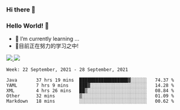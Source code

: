 ### Hi there 👋
### Hello World! 🙌

- 🌱 I’m currently learning ...
- 📖目前正在努力的学习之中!

<a href="https://github.com/anuraghazra/github-readme-stats">
  <img src="https://github-readme-stats.vercel.app/api?username=keyboardWithDream&show_icons=true&repo=github-readme-stats" />
</a>
<a href="https://github.com/anuraghazra/convoychat">
  <img src="https://github-readme-stats.vercel.app/api/top-langs/?username=keyboardWithDream&layout=compact&repo=convoychat" />
</a>



<!--START_SECTION:waka-->
```text
Week: 22 September, 2021 - 28 September, 2021

Java       37 hrs 19 mins  ██████████████████▓░░░░░░   74.37 % 
YAML       7 hrs 9 mins    ███▓░░░░░░░░░░░░░░░░░░░░░   14.28 % 
XML        4 hrs 26 mins   ██▒░░░░░░░░░░░░░░░░░░░░░░   08.84 % 
Other      32 mins         ▒░░░░░░░░░░░░░░░░░░░░░░░░   01.09 % 
Markdown   18 mins         ░░░░░░░░░░░░░░░░░░░░░░░░░   00.62 % 
```
<!--END_SECTION:waka-->
